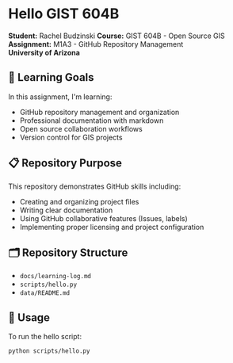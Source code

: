# Hello GIST 604B

**Student:** Rachel Budzinski
**Course:** GIST 604B - Open Source GIS  
**Assignment:** M1A3 - GitHub Repository Management  
**University of Arizona**

## 🎯 Learning Goals
In this assignment, I'm learning:
- GitHub repository management and organization
- Professional documentation with markdown
- Open source collaboration workflows
- Version control for GIS projects
  
## 📋 Repository Purpose
This repository demonstrates GitHub skills including:
- Creating and organizing project files
- Writing clear documentation
- Using GitHub collaborative features (Issues, labels)
- Implementing proper licensing and project configuration

## 🗂️ Repository Structure
- `docs/learning-log.md` 
- `scripts/hello.py` 
- `data/README.md` 

## 🚀 Usage
To run the hello script:
```bash
python scripts/hello.py
